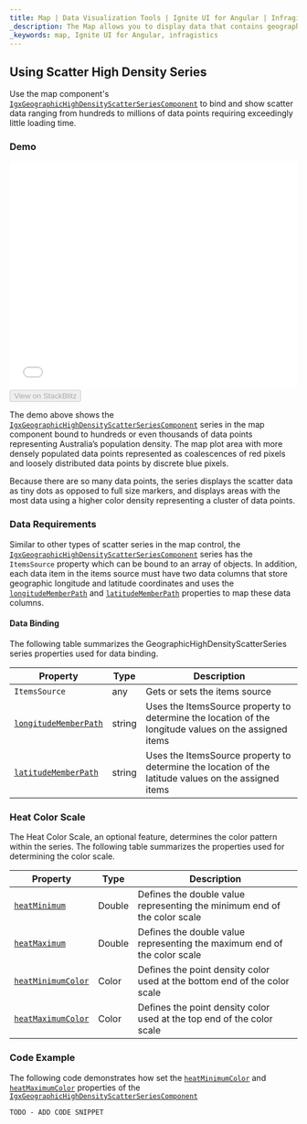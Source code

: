 ```yaml
---
title: Map | Data Visualization Tools | Ignite UI for Angular | Infragistics
_description: The Map allows you to display data that contains geographic locations from view models or geo-spatial data loaded from shape files on geographic imagery maps.View the demo, dependencies, usage and toolbar for more information.
_keywords: map, Ignite UI for Angular, infragistics
---
```


## Using Scatter High Density Series

Use the map component's [`IgxGeographicHighDensityScatterSeriesComponent`](map_geographic_scatter_density_series.md) to bind and show scatter data ranging from hundreds to millions of data points requiring exceedingly little loading time.

### Demo

<div class="sample-container loading" style="height: 400px">
    <iframe id="geo-map-type-scatter-density-series-iframe" src='{environment:demosBaseUrl}/maps/geo-map-type-scatter-density-series' width="100%" height="100%" seamless frameBorder="0" onload="onXPlatSampleIframeContentLoaded(this);"></iframe>
</div>
<div>
    <button data-localize="stackblitz" disabled class="stackblitz-btn"   data-iframe-id="geo-map-type-scatter-density-series-iframe" data-demos-base-url="{environment:demosBaseUrl}">View on StackBlitz
    </button>
</div>

<div class="divider--half"></div>

The demo above shows the [`IgxGeographicHighDensityScatterSeriesComponent`](map_geographic_scatter_density_series.md) series in the map component bound to hundreds or even thousands of data points representing Australia’s population density. The map plot area with more densely populated data points represented as coalescences of red pixels and loosely distributed data points by discrete blue pixels.

Because there are so many data points, the series displays the scatter data as tiny dots as opposed to full size markers, and displays areas with the most data using a higher color density representing a cluster of data points.

### Data Requirements

Similar to other types of scatter series in the map control, the [`IgxGeographicHighDensityScatterSeriesComponent`](map_geographic_scatter_density_series.md) series has the `ItemsSource` property which can be bound to an array of objects. In addition, each data item in the items source must have two data columns that store geographic longitude and latitude coordinates and uses the [`longitudeMemberPath`](map_geographic_scatter_density_series.md) and [`latitudeMemberPath`](map_geographic_scatter_density_series.md) properties to map these data columns.

#### Data Binding

The following table summarizes the GeographicHighDensityScatterSeries series properties used for data binding.

| Property                                                                                                                                 | Type   | Description                                                                                           |
| ---------------------------------------------------------------------------------------------------------------------------------------- | ------ | ----------------------------------------------------------------------------------------------------- |
| `ItemsSource`                                                                                                                            | any    | Gets or sets the items source                                                                         |
| [`longitudeMemberPath`](map_geographic_scatter_density_series.md) | string | Uses the ItemsSource property to determine the location of the longitude values on the assigned items |
| [`latitudeMemberPath`](map_geographic_scatter_density_series.md)   | string | Uses the ItemsSource property to determine the location of the latitude values on the assigned items  |

### Heat Color Scale

The Heat Color Scale, an optional feature, determines the color pattern within the series. The following table summarizes the properties used for determining the color scale.

| Property                                                                                                                           | Type   | Description                                                               |
| ---------------------------------------------------------------------------------------------------------------------------------- | ------ | ------------------------------------------------------------------------- |
| [`heatMinimum`](map_geographic_scatter_density_series.md)           | Double | Defines the double value representing the minimum end of the color scale  |
| [`heatMaximum`](map_geographic_scatter_density_series.md)           | Double | Defines the double value representing the maximum end of the color scale  |
| [`heatMinimumColor`](map_geographic_scatter_density_series.md) | Color  | Defines the point density color used at the bottom end of the color scale |
| [`heatMaximumColor`](map_geographic_scatter_density_series.md) | Color  | Defines the point density color used at the top end of the color scale    |

### Code Example

The following code demonstrates how set the [`heatMinimumColor`](map_geographic_scatter_density_series.md) and [`heatMaximumColor`](map_geographic_scatter_density_series.md) properties of the [`IgxGeographicHighDensityScatterSeriesComponent`](map_geographic_scatter_density_series.md)

<!-- Angular -->

```html
TODO - ADD CODE SNIPPET
```
